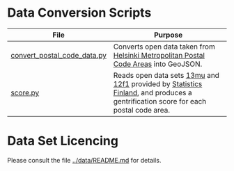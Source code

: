 # Data Conversion Scripts

| File | Purpose |
| ---- | ------- |
| [convert_postal_code_data.py](convert_postal_code_data.py) | Converts open data taken from [Helsinki Metropolitan Postal Code Areas](https://hri.fi/data/en_GB/dataset/paakaupunkiseudun-postinumeroalueet) into GeoJSON. |
| [score.py](score.py) | Reads open data sets [13mu](https://pxdata.stat.fi/PxWeb/pxweb/en/StatFin/StatFin__ashi/statfin_ashi_pxt_13mu.px/) and [12f1](https://pxdata.stat.fi/PxWeb/pxweb/en/Postinumeroalueittainen_avoin_tieto/Postinumeroalueittainen_avoin_tieto__uusin/paavo_pxt_12f1.px/) provided by [Statistics Finland](https://stat.fi/index_en.html), and produces a gentrification score for each postal code area. |

# Data Set Licencing

Please consult the file [../data/README.md](../data/README.md) for details.